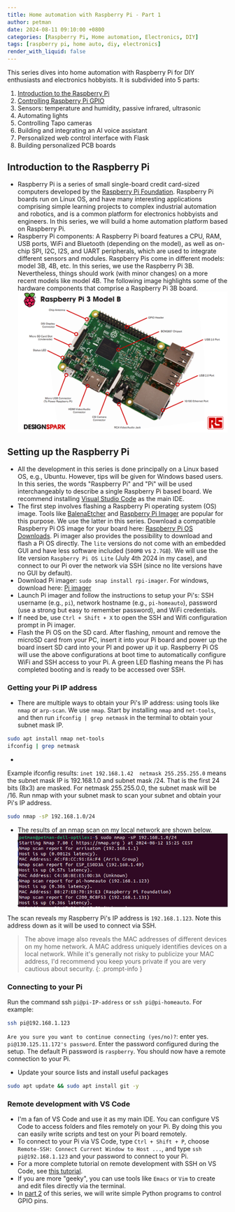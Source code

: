 ```yaml
---
title: Home automation with Raspberry Pi - Part 1
author: petman
date: 2024-08-11 09:10:00 +0800
categories: [Raspberry Pi, Home automation, Electronics, DIY]
tags: [raspberry pi, home auto, diy, electronics]
render_with_liquid: false
---
```


This series dives into home automation with Raspberry Pi for DIY enthusiasts and electronics hobbyists. It is subdivided into 5 parts:
1. [Introduction to the Raspberry Pi](https://dtechub.github.io/posts/home-auto-rpi-1)
2. [Controlling Raspberry Pi GPIO](https://dtechub.github.io/posts/home-auto-rpi-2/)
3. Sensors: temperature and humidity, passive infrared, ultrasonic 
3. Automating lights
4. Controlling Tapo cameras
5. Building and integrating an AI voice assistant
6. Personalized web control interface with Flask
7. Building personalized PCB boards


## Introduction to the Raspberry Pi
- Raspberry Pi is a series of small single-board credit card-sized computers developed by the [Raspberry Pi Foundation](https://www.raspberrypi.org/about/). Raspberry Pi boards run on Linux OS, and have many interesting applications comprising simple learning projects to complex industrial automation and robotics, and is a common platform for electronics hobbyists and engineers. In this series, we will build a home automation platform based on Raspberry Pi.
- Raspberry Pi components: A Raspberry Pi board features a CPU, RAM, USB ports, WiFi and Bluetooth (depending on the model), as well as on-chip SPI, I2C, I2S, and UART peripherals, which are used to integrate different sensors and modules.
Raspberry Pis come in different models: model 3B, 4B, etc. In this series, we use the Raspberry Pi 3B. Nevertheless, things should work (with minor changes) on a more recent models like model 4B.
The following image highlights some of the hardware components that comprise a Raspberry Pi 3B board. ![Pi 3B](assets/imgs/rpi/rpi-3b.png)


## Setting up the Raspberry Pi
- All the development in this series is done principally on a Linux based OS, e.g., Ubuntu. However, tips will be given for Windows based users. In this series, the words "Raspberry Pi" and "Pi" will be used interchangeably to describe a single Raspberry Pi based board.
We recommend installing [Visual Studio Code](https://code.visualstudio.com/) as the main IDE.
- The first step involves flashing a Raspberry Pi operating system (OS) image. Tools like [BalenaEtcher](https://etcher.balena.io/) and [Raspberry Pi Imager](https://downloads.raspberrypi.org/imager) are popular for this purpose. 
We use the latter in this series. 
Download a compatible Raspberry Pi OS image for your board here: [Raspberry Pi OS Downloads](https://www.raspberrypi.com/software/operating-systems/). Pi imager also provides the possibility to download and flash a Pi OS directly.
The `lite` versions do not come with an embedded GUI and have less software included (`500MB` vs `2.7GB`).
We will use the lite version `Raspberry Pi OS Lite` (July 4th 2024 in my case), and connect to our Pi over the network via SSH (since no lite versions have no GUI by default).
- Download Pi imager: `sudo snap install rpi-imager`. For windows, download here: [Pi imager](https://downloads.raspberrypi.org/imager/imager_latest.exe)
- Launch Pi imager and follow the instructions to setup your Pi's: SSH username (e.g., `pi`), network hostname (e.g., `pi-homeauto`), password (use a strong but easy to remember password), and WiFi credentials.
- If need be, use `Ctrl + Shift + X` to open the SSH and Wifi configuration prompt in Pi imager.
- Flash the Pi OS on the SD card. After flashing, nmount and remove the microSD card from your PC, insert it into your Pi board and power up the board insert SD card into your PI and power up it up. Raspberry Pi OS will use the above configurations at boot time to automatically configure WiFi and SSH access to your Pi. A green LED flashing means the Pi has completed booting and is ready to be accessed over SSH.

### Getting your Pi IP address
- There are multiple ways to obtain your Pi's IP address: using tools like `nmap` or `arp-scan`. We use `nmap`.
Start by installing `nmap` and `net-tools`, and then run `ifconfig | grep netmask` in the terminal to obtain your subnet mask IP.
```bash
sudo apt install nmap net-tools
ifconfig | grep netmask
```
- 
Example ifconfig results: `inet 192.168.1.42  netmask 255.255.255.0` means the subnet mask IP is 192.168.1.0 and subnet mask /24. That is the first 24 bits (8x3) are masked.
For netmask 255.255.0.0, the subnet mask will be /16.
Run nmap with your subnet mask to scan your subnet and obtain your Pi's IP address.
```bash
sudo nmap -sP 192.168.1.0/24
```
- The results of an nmap scan on my local network are shown below.
![nmap scan](assets/imgs/rpi/nmap-scan.png)

The scan reveals my Raspberry Pi's IP address is `192.168.1.123`. Note this address down as it will be used to connect via SSH.
> The above image also reveals the MAC addresses of different devices on my home network. A MAC address uniquely identifies devices on a local network. While it's generally not risky to publicize your MAC address, I'd recommend you keep yours private if you are very cautious about security.
{: .prompt-info }

### Connecting to your Pi
Run the command ssh `pi@pi-IP-address` or `ssh pi@pi-homeauto`. For example:
```bash
ssh pi@192.168.1.123
```
`Are you sure you want to continue connecting (yes/no)?`: enter yes. `pi@130.125.11.172's password`. Enter the password configured during the setup. The default Pi password is `raspberry`.
You should now have a remote connection to your Pi.
- Update your source lists and install useful packages
```bash
sudo apt update && sudo apt install git -y
```

### Remote development with VS Code
- I'm a fan of VS Code and use it as my main IDE. You can configure VS Code to access folders and files remotely on your Pi. By doing this you can easily write scripts and test on your Pi board remotely.
- To connect to your Pi via VS Code, type `Ctrl + Shift + P`, choose `Remote-SSH: Connect Current Window to Host ...`, and type `ssh pi@192.168.1.123` and your password to connect to your Pi.
- For a more complete tutorial on remote development with SSH on VS Code, see [this tutorial](https://code.visualstudio.com/docs/remote/ssh).
- If you are more "geeky", you can use tools like `Emacs` or `Vim` to create and edit files directly via the terminal. 
- In [part 2](https://dtechub.github.io/posts/home-auto-rpi-2/) of this series, we will write simple Python programs to control GPIO pins.